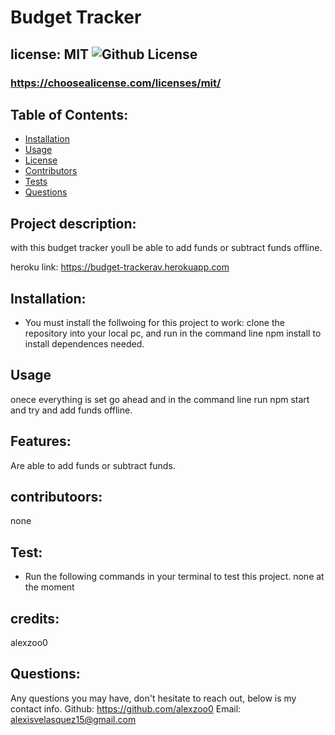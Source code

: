 # Budget Tracker
  ## license: MIT ![Github License](https://img.shields.io/github/license/Naereen/StrapDown.js.svg)
  ### https://choosealicense.com/licenses/mit/
  ## Table of Contents:
  * [Installation](#installation)
  * [Usage](#usage)
  * [License](#license)
  * [Contributors](#contributors)
  * [Tests](#tests)
  * [Questions](#questions)
  ## Project description:
  with this budget tracker youll be able to add funds or subtract funds offline.

  heroku link: https://budget-trackerav.herokuapp.com
  ## Installation:
  - You must install the follwoing for this project to work:
  clone the repository into your local pc, and run in the command line npm install to install dependences needed.
  ## Usage
  onece everything is set go ahead and in the command line run npm start and try and add funds offline.
  ## Features:
  Are able to add funds or subtract funds.
  ## contributoors:
  none
  ## Test:
  - Run the following commands in your terminal to test this project.
  none at the moment
  ## credits:
  alexzoo0
  ## Questions:
  Any questions you may have, don't hesitate to reach out, below is my contact info.
  Github: https://github.com/alexzoo0
  Email: alexisvelasquez15@gmail.com